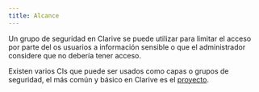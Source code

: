 ```yaml
---
title: Alcance
---
```


Un grupo de seguridad en Clarive se puede utilizar para limitar el acceso por parte
del os usuarios a información sensible o que el administrador considere que no debería
tener acceso.

Existen varios CIs que puede ser usados como capas o grupos de seguridad, el más común
y básico en Clarive es el [proyecto](concepts/project).